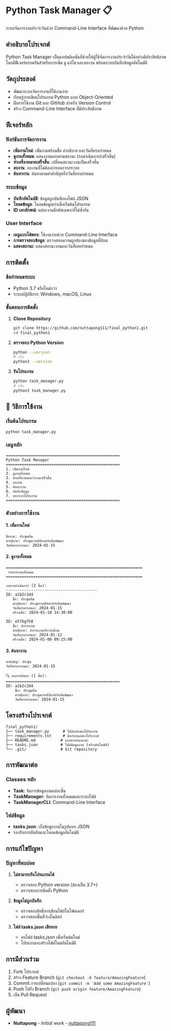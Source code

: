 # Python Task Manager 📋

ระบบจัดการงานประจำวันด้วย Command-Line Interface ที่พัฒนาด้วย Python

## คำอธิบายโปรเจกต์

Python Task Manager เป็นแอปพลิเคชันที่ช่วยให้ผู้ใช้จัดการงานประจำวันได้อย่างมีประสิทธิภาพ โดยมีฟีเจอร์ครบครันสำหรับการเพิ่ม ดู แก้ไข และลบงาน พร้อมระบบบันทึกข้อมูลอัตโนมัติ

## วัตถุประสงค์

- พัฒนาระบบจัดการงานที่ใช้งานง่าย
- เรียนรู้การเขียนโปรแกรม Python แบบ Object-Oriented
- ฝึกการใช้งาน Git และ GitHub สำหรับ Version Control
- สร้าง Command-Line Interface ที่มีประสิทธิภาพ

## ฟีเจอร์หลัก

### ฟังก์ชันการจัดการงาน
- **เพิ่มงานใหม่**: เพิ่มงานพร้อมชื่อ คำอธิบาย และวันที่ครบกำหนด
- **ดูงานทั้งหมด**: แสดงงานแยกตามสถานะ (รอดำเนินการ/เสร็จสิ้น)
- **ทำเครื่องหมายเสร็จสิ้น**: เปลี่ยนสถานะงานเป็นเสร็จสิ้น
- **ลบงาน**: ลบงานที่ไม่ต้องการออกจากระบบ
- **ค้นหางาน**: ค้นหาตามคำสำคัญหรือวันที่ครบกำหนด

### ระบบข้อมูล
- **บันทึกอัตโนมัติ**: ข้อมูลถูกบันทึกลงไฟล์ JSON
- **โหลดข้อมูล**: โหลดข้อมูลเก่าเมื่อเริ่มต้นโปรแกรม
- **ID เอกลักษณ์**: แต่ละงานมีรหัสเฉพาะที่ไม่ซ้ำกัน

### User Interface
- **เมนูแบบโต้ตอบ**: ใช้งานง่ายด้วย Command-Line Interface
- **การตรวจสอบข้อมูล**: ตรวจสอบความถูกต้องของข้อมูลที่ป้อน
- **แสดงสถานะ**: แสดงสถานะงานและวันที่เลยกำหนด

## การติดตั้ง

### ข้อกำหนดระบบ
- Python 3.7 หรือใหม่กว่า
- ระบบปฏิบัติการ: Windows, macOS, Linux

### ขั้นตอนการติดตั้ง

1. **Clone Repository**
   ```bash
   git clone https://github.com/nuttapong111/final_python1.git
   cd final_python1
   ```

2. **ตรวจสอบ Python Version**
   ```bash
   python --version
   # หรือ
   python3 --version
   ```

3. **รันโปรแกรม**
   ```bash
   python task_manager.py
   # หรือ
   python3 task_manager.py
   ```

## 📖 วิธีการใช้งาน

### เริ่มต้นโปรแกรม
```bash
python task_manager.py
```

### เมนูหลัก
```
==================================================
Python Task Manager
==================================================
1. เพิ่มงานใหม่
2. ดูงานทั้งหมด
3. ทำเครื่องหมายว่างานเสร็จสิ้น
4. ลบงาน
5. ค้นหางาน
6. บันทึกข้อมูล
7. ออกจากโปรแกรม
==================================================
```

### ตัวอย่างการใช้งาน

#### 1. เพิ่มงานใหม่
```
ชื่องาน: ประชุมทีม
คำอธิบาย: ประชุมรายสัปดาห์กับทีมพัฒนา
วันที่ครบกำหนด: 2024-01-15
```

#### 2. ดูงานทั้งหมด
```
============================================================
 รายการงานทั้งหมด
============================================================

งานรอดำเนินการ (2 ชิ้น):
----------------------------------------
ID: a1b2c3d4
   ชื่อ: ประชุมทีม
   คำอธิบาย: ประชุมรายสัปดาห์กับทีมพัฒนา
   วันที่ครบกำหนด: 2024-01-15
   สร้างเมื่อ: 2024-01-10 14:30:00

ID: e5f6g7h8
   ชื่อ: ส่งรายงาน
   คำอธิบาย: ส่งรายงานประจำเดือน
   วันที่ครบกำหนด: 2024-01-12
   สร้างเมื่อ: 2024-01-08 09:15:00
```

#### 3. ค้นหางาน
```
คำสำคัญ: ประชุม
วันที่ครบกำหนด: 2024-01-15

🔍 ผลการค้นหา (1 ชิ้น):
==================================================
ID: a1b2c3d4
    ชื่อ: ประชุมทีม
    คำอธิบาย: ประชุมรายสัปดาห์กับทีมพัฒนา
    วันที่ครบกำหนด: 2024-01-15
```

##  โครงสร้างโปรเจกต์

```
final_python1/
├── task_manager.py      # ไฟล์หลักของโปรแกรม
├── requirements.txt     # ข้อกำหนดของโปรเจกต์
├── README.md           # เอกสารคำแนะนำ
├── tasks.json          # ไฟล์ข้อมูลงาน (สร้างอัตโนมัติ)
└── .git/               # Git repository
```

##  การพัฒนาต่อ

### Classes หลัก
- **Task**: จัดการข้อมูลงานแต่ละชิ้น
- **TaskManager**: จัดการงานทั้งหมดและระบบไฟล์
- **TaskManagerCLI**: Command-Line Interface

### ไฟล์ข้อมูล
- **tasks.json**: เก็บข้อมูลงานในรูปแบบ JSON
- รองรับการบันทึกและโหลดข้อมูลอัตโนมัติ

##  การแก้ไขปัญหา

### ปัญหาที่พบบ่อย

1. **ไม่สามารถรันโปรแกรมได้**
   - ตรวจสอบ Python version (ต้องเป็น 3.7+)
   - ตรวจสอบการติดตั้ง Python

2. **ข้อมูลไม่ถูกบันทึก**
   - ตรวจสอบสิทธิ์การเขียนไฟล์ในโฟลเดอร์
   - ตรวจสอบพื้นที่ว่างในดิสก์

3. **ไฟล์ tasks.json เสียหาย**
   - ลบไฟล์ tasks.json เพื่อเริ่มต้นใหม่
   - โปรแกรมจะสร้างไฟล์ใหม่อัตโนมัติ

##  การมีส่วนร่วม

1. Fork โปรเจกต์
2. สร้าง Feature Branch (`git checkout -b feature/AmazingFeature`)
3. Commit การเปลี่ยนแปลง (`git commit -m 'Add some AmazingFeature'`)
4. Push ไปยัง Branch (`git push origin feature/AmazingFeature`)
5. เปิด Pull Request


##  ผู้พัฒนา

- **Nuttapong** - *Initial work* - [nuttapong111](https://github.com/nuttapong111)
